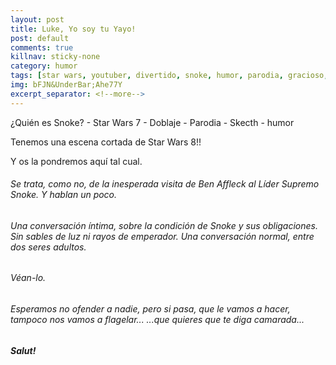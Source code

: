 ```yaml
---
layout: post
title: Luke, Yo soy tu Yayo!
post: default
comments: true
killnav: sticky-none
category: humor
tags: [star wars, youtuber, divertido, snoke, humor, parodia, gracioso, animación]
img: bFJN&UnderBar;Ahe77Y
excerpt_separator: <!--more-->
---
```


¿Quién es Snoke? - Star Wars 7  - Doblaje - Parodia - Skecth - humor

Tenemos una escena cortada de Star Wars 8!!

Y os la pondremos aquí tal cual.

<!--more-->


###### Se trata, como no, de la inesperada visita de Ben Affleck al Líder Supremo Snoke. Y hablan un poco.
###### Una conversación íntima, sobre la condición de Snoke y sus obligaciones. Sin sables de luz ni rayos de emperador. Una conversación normal, entre dos seres adultos.

###### Véan-lo.
###### Esperamos no ofender a nadie, pero si pasa, que le vamos a hacer, tampoco nos vamos a flagelar... ...que quieres que te diga camarada...

##### Salut!
